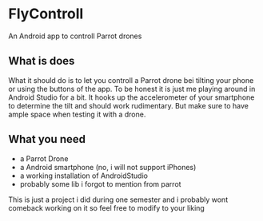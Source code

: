 # FlyControll
An Android app to controll Parrot drones

## What is does
What it should do is to let you controll a Parrot drone bei tilting your phone or using the buttons of the app. To be honest it is just me playing around in Android Studio for a bit. It hooks up the accelerometer of your smartphone to determine the tilt and should work rudimentary. But make sure to have ample space when testing it with a drone.

## What you need
- a Parrot Drone
- a Android smartphone (no, i will not support iPhones)
- a working installation of AndroidStudio
- probably some lib i forgot to mention from parrot

This is just a project i did during one semester and i probably wont comeback working on it so feel free to modify to your liking
